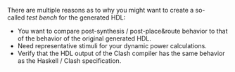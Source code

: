 There are multiple reasons as to why you might want to create a so-called _test bench_ for the generated HDL:

- You want to compare post-synthesis / post-place&route behavior to that of the behavior of the original generated HDL.
- Need representative stimuli for your dynamic power calculations.
- Verify that the HDL output of the Clash compiler has the same behavior as the Haskell / Clash specification.
